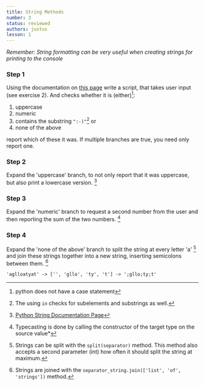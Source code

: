 ```yaml
---
title: String Methods
number: 3
status: reviewed
authors: justus
lesson: 1
---
```


*Remember: String formatting can be very useful when creating strings for printing to the console*

### Step 1

Using the documentation on [this page](https://docs.python.org/3/library/stdtypes.html#string-methods) write a script, that takes user input (see exercise 2).
And checks whether it is (either)[^case]:

1. uppercase
2. numeric
3. contains the substring `":-)"`[^substring] or
4. none of the above

report which of these it was. If multiple branches are true, you need only report one.

[^substring]:
	The using `in` checks for subelements and substrings as well.


[^case]:
	python does not have a case statement


### Step 2

Expand the 'uppercase' branch, to not only report that it was uppercase, but also print a lowercase version. [^docpage]

[^docpage]:
	[Python String Documentation Page](https://docs.python.org/3/library/stdtypes.html#string-methods)

### Step 3

Expand the 'numeric' branch to request a second number from the user and then reporting the sum of the two numbers. [^typecasting]

[^typecasting]:
	Typecasting is done by calling the constructor of the target type on the source value*

### Step 4

Expand the 'none of the above' branch to split the string at every letter 'a' [^string_splitting] and join these strings together into a new string, inserting semicolons between them. [^string_join]

`'aglloatyat' -> ['', 'gllo', 'ty', 't'] -> ';gllo;ty;t'`

[^string_splitting]:
	Strings can be split with the `split(separator)` method. This method also accepts a second parameter (int) how often it should split the string at maximum.

[^string_join]:
	Strings are joined with the `separator_string.join(['list', 'of', 'strings'])` method.
